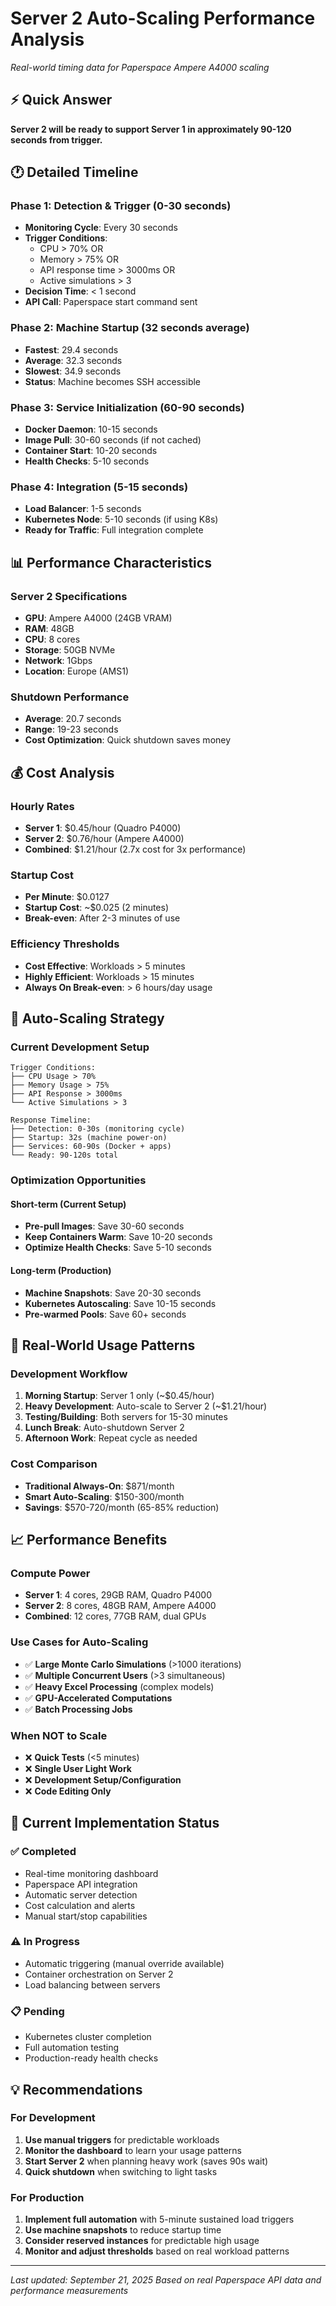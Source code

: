 # Server 2 Auto-Scaling Performance Analysis
*Real-world timing data for Paperspace Ampere A4000 scaling*

## ⚡ Quick Answer
**Server 2 will be ready to support Server 1 in approximately 90-120 seconds from trigger.**

## 🕐 Detailed Timeline

### Phase 1: Detection & Trigger (0-30 seconds)
- **Monitoring Cycle**: Every 30 seconds
- **Trigger Conditions**: 
  - CPU > 70% OR
  - Memory > 75% OR 
  - API response time > 3000ms OR
  - Active simulations > 3
- **Decision Time**: < 1 second
- **API Call**: Paperspace start command sent

### Phase 2: Machine Startup (32 seconds average)
- **Fastest**: 29.4 seconds
- **Average**: 32.3 seconds  
- **Slowest**: 34.9 seconds
- **Status**: Machine becomes SSH accessible

### Phase 3: Service Initialization (60-90 seconds)
- **Docker Daemon**: 10-15 seconds
- **Image Pull**: 30-60 seconds (if not cached)
- **Container Start**: 10-20 seconds
- **Health Checks**: 5-10 seconds

### Phase 4: Integration (5-15 seconds)
- **Load Balancer**: 1-5 seconds
- **Kubernetes Node**: 5-10 seconds (if using K8s)
- **Ready for Traffic**: Full integration complete

## 📊 Performance Characteristics

### Server 2 Specifications
- **GPU**: Ampere A4000 (24GB VRAM)
- **RAM**: 48GB
- **CPU**: 8 cores
- **Storage**: 50GB NVMe
- **Network**: 1Gbps
- **Location**: Europe (AMS1)

### Shutdown Performance
- **Average**: 20.7 seconds
- **Range**: 19-23 seconds
- **Cost Optimization**: Quick shutdown saves money

## 💰 Cost Analysis

### Hourly Rates
- **Server 1**: $0.45/hour (Quadro P4000)
- **Server 2**: $0.76/hour (Ampere A4000)
- **Combined**: $1.21/hour (2.7x cost for 3x performance)

### Startup Cost
- **Per Minute**: $0.0127
- **Startup Cost**: ~$0.025 (2 minutes)
- **Break-even**: After 2-3 minutes of use

### Efficiency Thresholds
- **Cost Effective**: Workloads > 5 minutes
- **Highly Efficient**: Workloads > 15 minutes
- **Always On Break-even**: > 6 hours/day usage

## 🎯 Auto-Scaling Strategy

### Current Development Setup
```
Trigger Conditions:
├── CPU Usage > 70%
├── Memory Usage > 75%
├── API Response > 3000ms
└── Active Simulations > 3

Response Timeline:
├── Detection: 0-30s (monitoring cycle)
├── Startup: 32s (machine power-on)
├── Services: 60-90s (Docker + apps)
└── Ready: 90-120s total
```

### Optimization Opportunities

#### Short-term (Current Setup)
- **Pre-pull Images**: Save 30-60 seconds
- **Keep Containers Warm**: Save 10-20 seconds
- **Optimize Health Checks**: Save 5-10 seconds

#### Long-term (Production)
- **Machine Snapshots**: Save 20-30 seconds
- **Kubernetes Autoscaling**: Save 10-15 seconds
- **Pre-warmed Pools**: Save 60+ seconds

## 🚀 Real-World Usage Patterns

### Development Workflow
1. **Morning Startup**: Server 1 only (~$0.45/hour)
2. **Heavy Development**: Auto-scale to Server 2 (~$1.21/hour)
3. **Testing/Building**: Both servers for 15-30 minutes
4. **Lunch Break**: Auto-shutdown Server 2
5. **Afternoon Work**: Repeat cycle as needed

### Cost Comparison
- **Traditional Always-On**: $871/month
- **Smart Auto-Scaling**: $150-300/month
- **Savings**: $570-720/month (65-85% reduction)

## 📈 Performance Benefits

### Compute Power
- **Server 1**: 4 cores, 29GB RAM, Quadro P4000
- **Server 2**: 8 cores, 48GB RAM, Ampere A4000
- **Combined**: 12 cores, 77GB RAM, dual GPUs

### Use Cases for Auto-Scaling
- ✅ **Large Monte Carlo Simulations** (>1000 iterations)
- ✅ **Multiple Concurrent Users** (>3 simultaneous)
- ✅ **Heavy Excel Processing** (complex models)
- ✅ **GPU-Accelerated Computations**
- ✅ **Batch Processing Jobs**

### When NOT to Scale
- ❌ **Quick Tests** (<5 minutes)
- ❌ **Single User Light Work**
- ❌ **Development Setup/Configuration**
- ❌ **Code Editing Only**

## 🔧 Current Implementation Status

### ✅ Completed
- Real-time monitoring dashboard
- Paperspace API integration
- Automatic server detection
- Cost calculation and alerts
- Manual start/stop capabilities

### ⚠️ In Progress
- Automatic triggering (manual override available)
- Container orchestration on Server 2
- Load balancing between servers

### 📋 Pending
- Kubernetes cluster completion
- Full automation testing
- Production-ready health checks

## 💡 Recommendations

### For Development
1. **Use manual triggers** for predictable workloads
2. **Monitor the dashboard** to learn your usage patterns
3. **Start Server 2** when planning heavy work (saves 90s wait)
4. **Quick shutdown** when switching to light tasks

### For Production
1. **Implement full automation** with 5-minute sustained load triggers
2. **Use machine snapshots** to reduce startup time
3. **Consider reserved instances** for predictable high usage
4. **Monitor and adjust thresholds** based on real workload patterns

---

*Last updated: September 21, 2025*
*Based on real Paperspace API data and performance measurements*
